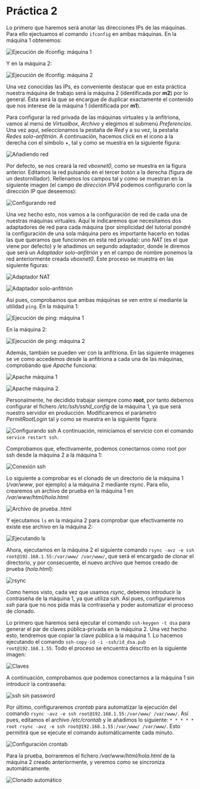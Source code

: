 # Práctica 2
Lo primero que haremos será anotar las direcciones IPs de las máquinas. Para ello ejectuamos el comando `ifconfig` en ambas máquinas. En la máquina 1 obtenemos:

![Ejecución de ifconfig: máquina 1](ifconfig1.png "Ejecución de ifconfig: máquina 1")

Y en la máquina 2:

![Ejecución de ifconfig: máquina 2](ifconfig2.png "Ejecución de ifconfig: máquina 2")

Una vez conocidas las IPs, es conveniente destacar que en esta práctica nuestra máquina de trabajo será la máquina 2 (identificada por **m2**) por lo general. Ésta será la que se encargue de duplicar exactamente el contenido que nos interese de la máquina 1 (identificada por **m1**).

Para configurar la red privada de las máquinas virtuales y la anfitriona, vamos al menú de *Virtualbox*, *Archivo* y elegimos el submenú *Preferencias*. Una vez aquí, seleccionamos la pestaña de *Red* y a su vez, la pestaña *Redes solo-anfitrión*. A continuación, hacemos click en el icono a la derecha con el símbolo +, tal y como se muestra en la siguiente figura:

![Añadiendo red](vbox.png "Añadiendo red")

Por defecto, se nos creará la red *vboxnet0*, como se muestra en la figura anterior. Editamos la red pulsando en el tercer botón a la derecha (figura de un destornillador). Rellenamos los campos tal y como se muestran en la siguiente imagen (el campo de *dirección IPV4* podemos configurarlo con la dirección IP que deseemos): 

![Configurando red](adaptador.png "Configurando red")

Una vez hecho esto, nos vamos a la configuración de red de cada una de nuestras máquinas virtuales. Aquí le indicaremos que necesitamos dos adaptadores de red para cada máquina (por simplicidad del tutorial pondré la configuración de una sola máquina pero es importante hacerlo en todas las que queramos que funcionen en esta red privada): uno *NAT* (es el que viene por defecto) y le añadimos un segundo adaptador, donde le diremos que será un *Adaptador solo-anfitrión* y en el campo de nombre ponemos la red anteriormente creada *vboxnet0*. Este proceso se muestra en las siguiente figuras:

![Adaptador NAT](NAT.png "Adaptador NAT")

![Adaptador solo-anfitrión](anfitrion.png "Adaptador solo-anfitrión")


Así pues, comprobamos que ambas máquinas se ven entre sí mediante la utilidad `ping`. En la máquina 1:

![Ejecución de ping: máquina 1](ping1.png "Ejecución de ping: máquina 1")

En la máquina 2:

![Ejecución de ping: máquina 2](ping2.png "Ejecución de ping: máquina 2")

Además, también se pueden ver con la anfitriona. En las siguiente imágenes se ve como accedemos desde la anfitriona a cada una de las máquinas, comprobando que *Apache* funciona:

![Apache máquina 1](apache1.png "Apache máquina 1")

![Apache máquina 2](apache2.png "Apache máquina 2")


Personalmente, he decidido trabajar siempre como **root**, por tanto debemos configurar el fichero */etc/ssh/sshd_config* de la máquina 1, ya que será nuestro servidor en producción. Modificaremos el parámetro *PermitRootLogin* tal y como se muestra en la siguiente figura:

![Configurando ssh](root.png "Configurando ssh")
A continuación, reiniciamos el servicio con el comando `service restart ssh`.

Comprobamos que, efectivamente, podemos conectarnos como root por ssh desde la máquina 2 a la máquina 1:

![Conexión ssh](ssh.png "Conexión ssh")

Lo siguiente a comprobar es el clonado de un directorio de la máquina 1 (*/var/www*, por ejemplo) a la máquina 2 mediante *rsync*. Para ello, crearemos un archivo de prueba en la máquina 1 en */var/www/html/hola.html*:

![Archivo de prueba .html](holahtml.png "Archivo de prueba .html")

Y ejecutamos `ls` en la máquina 2 para comprobar que efectivamente no existe ese archivo en la máquina 2:

![Ejecutando ls](lsvacio.png "Ejecutando ls")

Ahora, ejecutamos en la máquina 2 el siguiente comando `rsync -avz -e ssh root@192.168.1.55:/var/www/ /var/www/`, que será el encargado de clonar el directorio, y por consecuente, el nuevo archivo que hemos creado de prueba (*hola.html*):

![rsync](rsync.png "rsync")

Como hemos visto, cada vez que usamos *rsync*, debemos introducir la contraseña de la máquina 1, ya que utiliza *ssh*. Así pues, configuraremos *ssh* para que no nos pida más la contraseña y poder automatizar el proceso de clonado.

Lo primero que haremos será ejecutar el comando `ssh-keygen -t dsa` para generar el par de claves pública-privada en la máquina 2. Una vez hecho esto, tendremos que copiar la clave pública a la máquina 1. Lo hacemos ejecutando el comando `ssh-copy-id -i -ssh/id_dsa.pub root@192.168.1.55`. Todo el proceso se encuentra descrito en la siguiente imagen:

![Claves](claves.png "Claves")

A continuación, comprobamos que podemos conectarnos a la máquina 1 sin introducir la contraseña:

![ssh sin password](sshsinpassword.png "ssh sin password")

Por último, configuraremos *crontab* para automatizar la ejecución del comando `rsync -avz -e ssh root@192.168.1.55:/var/www/ /var/www/`.
Así pues, editamos el archivo */etc/crontab* y le añadimos lo siguiente: `* * * * * root rsync -avz -e ssh root@192.168.1.55:/var/www/ /var/www/`. Esto permitirá que se ejecute el comando automáticamente cada minuto. 

![Configuración crontab](comandocrontab.png "Configuración crontab")

Para la prueba, borraremos el fichero */var/www/html/hola.html* de la máquina 2 creado anteriormente, y veremos como se sincroniza automáticamente.

![Clonado automático](clonadoaut.png "Clonado automático")